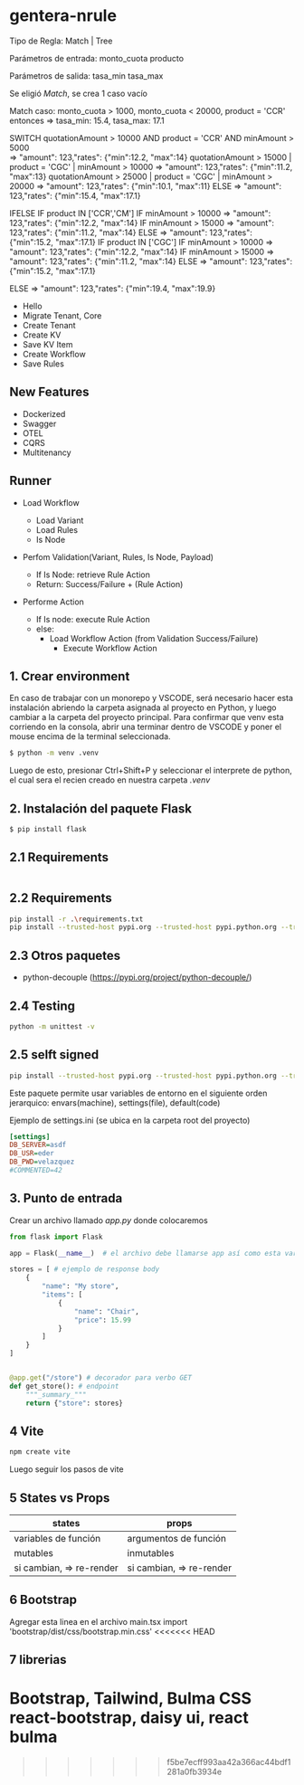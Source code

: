 # gentera-nrule

Tipo de Regla: Match | Tree

Parámetros de entrada:
monto_cuota
producto

Parámetros de salida:
tasa_min
tasa_max

Se eligió _Match_, se crea 1 caso vacío

Match
caso: monto_cuota > 1000, monto_cuota < 20000, product = 'CCR'
entonces => tasa_min: 15.4, tasa_max: 17.1

SWITCH
quotationAmount > 10000 AND product = 'CCR' AND minAmount > 5000  
 => "amount": 123,"rates": {"min":12.2, "max":14}
quotationAmount > 15000 | product = 'CGC' | minAmount > 10000
=> "amount": 123,"rates": {"min":11.2, "max":13}
quotationAmount > 25000 | product = 'CGC' | minAmount > 20000
=> "amount": 123,"rates": {"min":10.1, "max":11}
ELSE
=> "amount": 123,"rates": {"min":15.4, "max":17.1}

IFELSE
IF product IN ['CCR','CM']
IF minAmount > 10000
=> "amount": 123,"rates": {"min":12.2, "max":14}
IF minAmount > 15000
=> "amount": 123,"rates": {"min":11.2, "max":14}
ELSE
=> "amount": 123,"rates": {"min":15.2, "max":17.1}
IF product IN ['CGC']
IF minAmount > 10000
=> "amount": 123,"rates": {"min":12.2, "max":14}
IF minAmount > 15000
=> "amount": 123,"rates": {"min":11.2, "max":14}
ELSE
=> "amount": 123,"rates": {"min":15.2, "max":17.1}

ELSE
=> "amount": 123,"rates": {"min":19.4, "max":19.9}

-   Hello
-   Migrate Tenant, Core
-   Create Tenant
-   Create KV
-   Save KV Item
-   Create Workflow
-   Save Rules

## New Features

-   Dockerized
-   Swagger
-   OTEL
-   CQRS
-   Multitenancy

## Runner

-   Load Workflow

    -   Load Variant
    -   Load Rules
    -   Is Node

-   Perfom Validation(Variant, Rules, Is Node, Payload)

    -   If Is Node: retrieve Rule Action
    -   Return: Success/Failure + (Rule Action)

-   Performe Action
    -   If Is node: execute Rule Action
    -   else:
        -   Load Workflow Action (from Validation Success/Failure)
            -   Execute Workflow Action

## 1. Crear environment

En caso de trabajar con un monorepo y VSCODE, será necesario hacer esta instalación abriendo la carpeta asignada al proyecto en Python, y luego cambiar a la carpeta del proyecto principal. Para confirmar que venv esta corriendo en la consola, abrir una terminar dentro de VSCODE y poner el mouse encima de la terminal seleccionada.

```bash
$ python -m venv .venv
```

Luego de esto, presionar Ctrl+Shift+P y seleccionar el interprete de python, el cual sera el recien creado en nuestra carpeta _.venv_

## 2. Instalación del paquete Flask

```bash
$ pip install flask
```

## 2.1 Requirements

```bash

```

## 2.2 Requirements

```bash
pip install -r .\requirements.txt
pip install --trusted-host pypi.org --trusted-host pypi.python.org --trusted-host files.pythonhosted.org -r .\requirements.txt
```

## 2.3 Otros paquetes

-   python-decouple (https://pypi.org/project/python-decouple/)

## 2.4 Testing

```bash
python -m unittest -v
```

## 2.5 selft signed

```bash
pip install --trusted-host pypi.org --trusted-host pypi.python.org --trusted-host files.pythonhosted.org <package-name>
```

Este paquete permite usar variables de entorno en el siguiente orden jerarquico: envars(machine), settings(file), default(code)

Ejemplo de settings.ini (se ubica en la carpeta root del proyecto)

```ini
[settings]
DB_SERVER=asdf
DB_USR=eder
DB_PWD=velazquez
#COMMENTED=42
```

## 3. Punto de entrada

Crear un archivo llamado _app.py_ donde colocaremos

```python
from flask import Flask

app = Flask(__name__)  # el archivo debe llamarse app así como esta variable

stores = [ # ejemplo de response body
    {
        "name": "My store",
        "items": [
            {
                "name": "Chair",
                "price": 15.99
            }
        ]
    }
]


@app.get("/store") # decorador para verbo GET
def get_store(): # endpoint
    """_summary_"""
    return {"store": stores}
```

## 4 Vite

```bash
npm create vite
```

Luego seguir los pasos de vite

## 5 States vs Props

| states                   | props                    |
| ------------------------ | ------------------------ |
| variables de función     | argumentos de función    |
| mutables                 | inmutables               |
| si cambian, => re-render | si cambian, => re-render |

## 6 Bootstrap

Agregar esta linea en el archivo main.tsx
import 'bootstrap/dist/css/bootstrap.min.css'
<<<<<<< HEAD

## 7 librerias

Bootstrap, Tailwind, Bulma CSS
react-bootstrap, daisy ui, react bulma
=======
>>>>>>> f5be7ecff993aa42a366ac44bdf1281a0fb3934e

